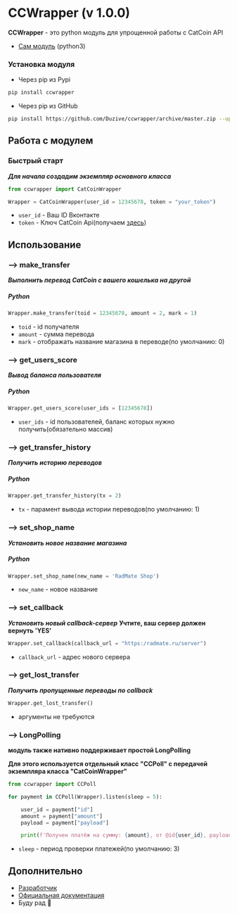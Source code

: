 CCWrapper (v 1.0.0)
=================================================================================================================================================================================
**CCWrapper** - это python модуль для упрощенной работы с CatCoin API
* [Сам модуль](./ccwrapper) (python3)

### Установка модуля
* Через pip из Pypi
```bash
pip install ccwrapper
```
* Через pip из GitHub
```bash
pip install https://github.com/Duzive/ccwrapper/archive/master.zip --upgrade
```
Работа с модулем
---
### Быстрый старт
***Для начала создадим экземпляр основного класса***
```python /* или python3 */
from ccwrapper import CatCoinWrapper

Wrapper = CatCoinWrapper(user_id = 12345678, token = "your_token")
```
* `user_id` - Ваш ID Вконтакте
* `token` - Ключ CatCoin Api(получаем [здесь](https://vk.com/app7044895#getapikey))


## Использование
### --> make_transfer
***Выполнить перевод CatCoin с вашего кошелька на другой***
##### Python
```python /* или python3 */
Wrapper.make_transfer(toid = 12345678, amount = 2, mark = 1)
```
* `toid` - id получателя 
* `amount` - сумма перевода
* `mark` - отображать название магазина в переводе(по умолчанию: 0)

### --> get_users_score
***Вывод баланса пользователя***
##### Python
```python /* или python3 */
Wrapper.get_users_score(user_ids = [12345678])
```
* `user_ids` - id пользователей, баланс которых нужно получить(обязательно массив)

### --> get_transfer_history
***Получить историю переводов***
##### Python
```python /* или python3 */
Wrapper.get_transfer_history(tx = 2)
```
* `tx` - парамент вывода истории переводов(по умолчанию: 1)

### --> set_shop_name
***Установить новое название магазина***
##### Python
```python /* или python3 */
Wrapper.set_shop_name(new_name = 'RadMate Shop')
```
* `new_name` - новое название

### --> set_callback
***Установить новый callback-сервер***
**Учтите, ваш сервер должен вернуть 'YES'**
```python /* или python3 */
Wrapper.set_callback(callback_url = "https:/radmate.ru/server")
```
* `callback_url` - адрес нового сервера

### --> get_lost_transfer
***Получить пропущенные переводы по callback***
```python /* или python3 */
Wrapper.get_lost_transfer()
```
* аргументы не требуются

### --> LongPolling
**модуль также нативно поддерживает простой LongPolling**

**Для этого используется отдельный класс "CCPoll" с передачей экземпляра класса "CatCoinWrapper"**
```python /* или python3 */
from ccwrapper import CCPoll

for payment in CCPoll(Wrapper).listen(sleep = 5):

    user_id = payment["id"]
    amount = payment["amount"]
    payload = payment["payload"]

    print(f'Получен платёж на сумму: {amount}, от @id{user_id}, payload: {payload}')
```
* `sleep` - период проверки платежей(по умолчанию: 3)

## Дополнительно
* [Разработчик](http://vk.com/duzive)
* [Официальная документация](https://documenter.getpostman.com/view/8482328/SVfGzCCM?version=latest)
* Буду рад 🌟
